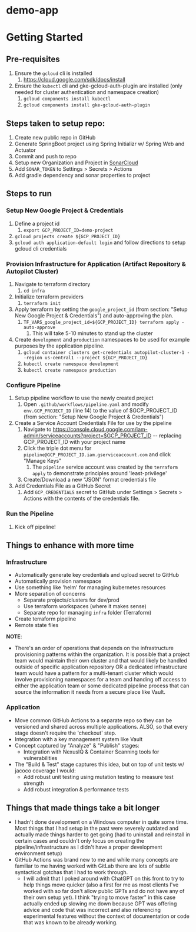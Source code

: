 # demo-app

# Getting Started

## Pre-requisites
1. Ensure the `gcloud` cli is installed 
    1. https://cloud.google.com/sdk/docs/install
2. Ensure the `kubectl` cli and gke-gcloud-auth-plugin are installed (only needed for cluster authentication and namespace creation)
    1. `gcloud components install kubectl`
    2. `gcloud components install gke-gcloud-auth-plugin`

## Steps taken to setup repo:
1. Create new public repo in GitHub 
2. Generate SpringBoot project using Spring Initializr w/ Spring Web and Actuator
3. Commit and push to repo
4. Setup new Organization and Project in [SonarCloud](https://sonarcloud.io/)
5. Add `SONAR_TOKEN` to Settings > Secrets > Actions
6. Add gradle dependency and sonar properties to project

## Steps to run

### Setup New Google Project & Credentials
1. Define a project id 
    1. `export GCP_PROJECT_ID=demo-project`
2. `gcloud projects create ${GCP_PROJECT_ID}`
3. `gcloud auth application-default login` and follow directions to setup gcloud cli credentials

### Provision Infrastructure for Application (Artifact Repository & Autopilot Cluster)
1. Navigate to terraform directory
    1. `cd infra`
2. Initialize terraform providers
    1. `terraform init`
3. Apply terraform by setting the `google_project_id` (from section: "Setup New Google Project & Credentials") and auto-approving the plan.
    1. `TF_VARS_google_project_id=${GCP_PROJECT_ID} terraform apply -auto-approve`
        1. This will take 5-10 minutes to stand up the cluster
4. Create `development` and `production` namespaces to be used for example purposes by the application pipeline.
    1. `gcloud container clusters get-credentials autopilot-cluster-1 --region us-central1 --project ${GCP_PROJECT_ID}`
    2. `kubectl create namespace development`
    3. `kubectl create namespace production`

### Configure Pipeline 
1. Setup pipeline workflow to use the newly created project
    1. Open `.github/workflows/pipeline.yaml` and modify `env.GCP_PROJECT_ID` (line 14) to the value of $GCP_PROJECT_ID (from section: "Setup New Google Project & Credentials")
2. Create a Service Account Credentials File for use by the pipeline
    1. Navigate to https://console.cloud.google.com/iam-admin/serviceaccounts?project=$GCP_PROJECT_ID -- replacing GCP_PROJECT_ID with your project name
    2. Click the triple dot menu for `pipeline@GCP_PROJECT_ID.iam.gserviceaccount.com` and click "Manage Keys"
        1. The `pipeline` service account was created by the `terraform apply` to demonstrate principles around 'least-privilege'
    3. Create/Download a new "JSON" format credentials file
3. Add Credentials File as a GitHub Secret
    1. Add `GCP_CREDENTIALS` secret to GitHub under Settings > Secrets > Actions with the contents of the credentials file.

### Run the Pipeline
1. Kick off pipeline!

## Things to enhance with more time
### Infrastructure
- Automatically generate key credentials and upload secret to GitHub 
- Automatically provision namespace 
- Use something like 'helm' for managing kubernetes resources
- More separation of concerns
    - Separate projects/clusters for dev/prod 
    - Use terraform workspaces (where it makes sense)
    - Separate repo for managing `infra` folder (Terraform)
- Create terraform pipeline
- Remote state files

**NOTE**:
  - There's an order of operations that depends on the infrastructure provisioning patterns within the organization. It is possible that a project team would maintain their own cluster and that would likely be handled outside of specific application repository OR a dedicated infrastructure team would have a pattern for a multi-tenant cluster which would involve provisioning namespaces for a team and handing off access to either the application team or some dedicated pipeline process that can source the information it needs from a secure place like Vault.

### Application
- Move common GitHub Actions to a separate repo so they can be versioned and shared across multiple applications. ALSO, so that every stage doesn't require the 'checkout' step.
- Integration with a key management system like Vault
- Concept captured by "Analyze" & "Publish" stages:
    - Integration with NexusIQ & Container Scanning tools for vulnerabilities
- The "Build & Test" stage captures this idea, but on top of unit tests w/ jacoco coverage I would:
    - Add robust unit testing using mutation testing to measure test strength
    - Add robust integration & performance tests

## Things that made things take a bit longer
- I hadn't done development on a Windows computer in quite some time. Most things that I had setup in the past were severely outdated and actually made things harder to get going (had to uninstall and reinstall in certain cases and couldn't only focus on creating the pipeline/infrastructure as I didn't have a proper development environment setup)
- GitHub Actions was brand new to me and while many concepts are familiar to me having worked with GitLab there are lots of subtle syntactical gotchas that I had to work through.
     - I will admit that I poked around with ChatGPT on this front to try to help things move quicker (also a first for me as most clients I've worked with so far don't allow public GPTs and do not have any of their own setup yet). I think "trying to move faster" in this case actually ended up slowing me down because GPT was offering advice and code that was incorrect and also referencing experimental features without the context of documentation or code that was known to be already working.